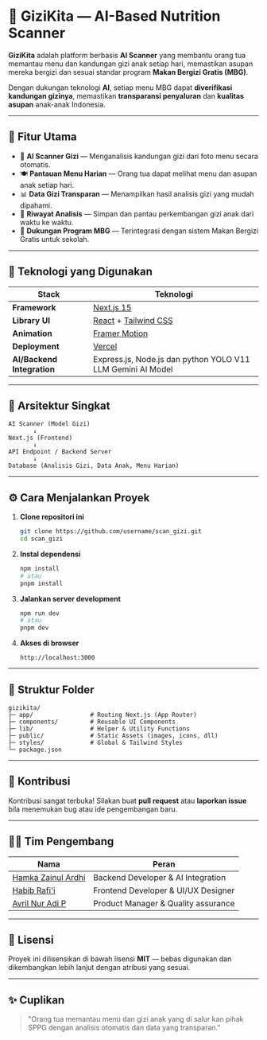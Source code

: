 # 🥗 GiziKita — AI-Based Nutrition Scanner

**GiziKita** adalah platform berbasis **AI Scanner** yang membantu orang tua memantau menu dan kandungan gizi anak setiap hari, memastikan asupan mereka bergizi dan sesuai standar program **Makan Bergizi Gratis (MBG)**.

Dengan dukungan teknologi **AI**, setiap menu MBG dapat **diverifikasi kandungan gizinya**, memastikan **transparansi penyaluran** dan **kualitas asupan** anak-anak Indonesia.

---

## 🚀 Fitur Utama

* 🤖 **AI Scanner Gizi** — Menganalisis kandungan gizi dari foto menu secara otomatis.
* 🍽️ **Pantauan Menu Harian** — Orang tua dapat melihat menu dan asupan anak setiap hari.
* 📊 **Data Gizi Transparan** — Menampilkan hasil analisis gizi yang mudah dipahami.
* 🧶 **Riwayat Analisis** — Simpan dan pantau perkembangan gizi anak dari waktu ke waktu.
* 🧠 **Dukungan Program MBG** — Terintegrasi dengan sistem Makan Bergizi Gratis untuk sekolah.

---

## 🧩 Teknologi yang Digunakan

| Stack                      | Teknologi                                                                     |
| -------------------------- | ----------------------------------------------------------------------------- |
| **Framework**              | [Next.js 15](https://nextjs.org/)                                             |
| **Library UI**             | [React](https://reactjs.org/) + [Tailwind CSS](https://tailwindcss.com/)      |
| **Animation**              | [Framer Motion](https://www.framer.com/motion/)                               |
| **Deployment**             | [Vercel](https://vercel.com/)                                                 |
| **AI/Backend Integration** | Express.js, Node.js dan python YOLO V11 LLM Gemini AI Model                     |

---

## 🤠 Arsitektur Singkat

```
AI Scanner (Model Gizi)
       ↓
Next.js (Frontend)
       ↓
API Endpoint / Backend Server
       ↓
Database (Analisis Gizi, Data Anak, Menu Harian)
```

---

## ⚙️ Cara Menjalankan Proyek

1. **Clone repositori ini**

   ```bash
   git clone https://github.com/username/scan_gizi.git
   cd scan_gizi
   ```

2. **Instal dependensi**

   ```bash
   npm install
   # atau
   pnpm install
   ```

3. **Jalankan server development**

   ```bash
   npm run dev
   # atau
   pnpm dev
   ```

4. **Akses di browser**

   ```
   http://localhost:3000
   ```

---

## 🧾 Struktur Folder

```
gizikita/
├─ app/                # Routing Next.js (App Router)
├─ components/         # Reusable UI Components
├─ lib/                # Helper & Utility Functions
├─ public/             # Static Assets (images, icons, dll)
├─ styles/             # Global & Tailwind Styles
└─ package.json
```

---

## 🌱 Kontribusi

Kontribusi sangat terbuka!
Silakan buat **pull request** atau **laporkan issue** bila menemukan bug atau ide pengembangan baru.

---

## 🧑‍💻 Tim Pengembang

| Nama                                              | Peran                               |
| ------------------------------------------------- | ----------------------------------- |
| [Hamka Zainul Ardhi](https://hamkacv.vercel.app) | Backend Developer & AI Integration  |
| [Habib Rafi'i](https://github.com/username)       | Frontend Developer & UI/UX Designer |
| [Avril Nur Adi P](https://github.com/username)    | Product Manager & Quality assurance |


---

## 📜 Lisensi

Proyek ini dilisensikan di bawah lisensi **MIT** — bebas digunakan dan dikembangkan lebih lanjut dengan atribusi yang sesuai.

---

## ✨ Cuplikan

> "Orang tua memantau menu dan gizi anak yang di salur kan pihak SPPG dengan analisis otomatis dan data yang transparan."

